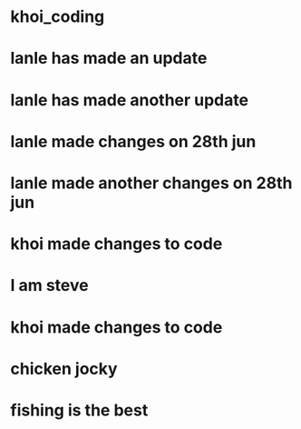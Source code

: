 # khoi_coding

# lanle has made an update

# lanle has made another update

# lanle made changes on 28th jun

# lanle made another changes on 28th jun

# khoi made changes to code

# I am steve

# khoi made changes to code

# chicken jocky

# fishing is the best
